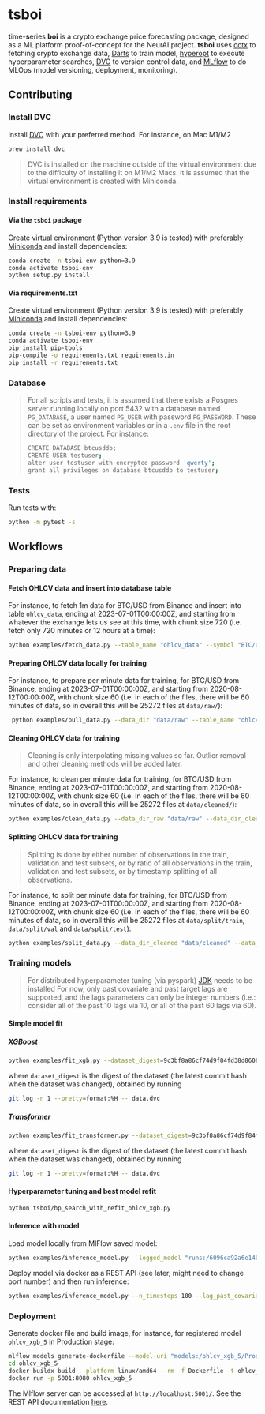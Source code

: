 # tsboi

**t**ime-**s**eries **boi** is a crypto exchange price forecasting package, designed as a ML platform proof-of-concept for the NeurAI project. **tsboi** uses [cctx](https://github.com/ccxt/ccxt) to fetching crypto exchange data, [Darts](https://github.com/unit8co/darts) to train model, [hyperopt](https://github.com/hyperopt/hyperopt) to execute hyperparameter searches, [DVC](https://github.com/iterative/dvc) to version control data, and [MLflow](https://github.com/mlflow/mlflow) to do MLOps (model versioning, deployment, monitoring). 

## Contributing

### Install DVC

Install [DVC](https://dvc.org/doc/install) with your preferred method. For instance, on Mac M1/M2

```bash
brew install dvc
```

> DVC is installed on the machine outside of the virtual environment due to the difficulty of installing it on M1/M2 Macs. It is assumed that the virtual environment is created with Miniconda.

### Install requirements

#### Via the `tsboi` package

Create virtual environment (Python version 3.9 is tested) with preferably [Miniconda](https://docs.conda.io/en/latest/miniconda.html) and install dependencies:
```bash
conda create -n tsboi-env python=3.9
conda activate tsboi-env
python setup.py install
```

#### Via requirements.txt

Create virtual environment (Python version 3.9 is tested) with preferably [Miniconda](https://docs.conda.io/en/latest/miniconda.html) and install dependencies:

```bash
conda create -n tsboi-env python=3.9
conda activate tsboi-env
pip install pip-tools
pip-compile -o requirements.txt requirements.in
pip install -r requirements.txt
```

### Database

> For all scripts and tests, it is assumed that there exists a Posgres server running locally on port 5432 with a database named `PG_DATABASE`, a user named `PG_USER` with password `PG_PASSWORD`. These can be set as environment variables or in a `.env` file in the root directory of the project.
> For instance:
> ```bash
> CREATE DATABASE btcusddb;
> CREATE USER testuser;
> alter user testuser with encrypted password 'qwerty';
> grant all privileges on database btcusddb to testuser;
> ```

### Tests

Run tests with:

```bash
python -m pytest -s
```

## Workflows

### Preparing data

#### Fetch OHLCV data and insert into database table

For instance, to fetch 1m data for BTC/USD from Binance and insert into table `ohlcv_data`, ending at 2023-07-01T00:00:00Z, and starting from whatever the exchange lets us see at this time, with chunk size 720 (i.e. fetch only 720 minutes or 12 hours at a time):
```bash
python examples/fetch_data.py --table_name "ohlcv_data" --symbol "BTC/USD" --exchange_name "binance" --end_timestamp "2023-07-01T00:00:00Z" --periodicity "1m" --chunk_size 720
```

#### Preparing OHLCV data locally for training

For instance, to prepare per minute data for training, for BTC/USD from Binance, ending at 2023-07-01T00:00:00Z, and starting from 2020-08-12T00:00:00Z, with chunk size 60 (i.e. in each of the files, there will be 60 minutes of data, so in overall this will be 25272 files at `data/raw/`):
```bash
 python examples/pull_data.py --data_dir "data/raw" --table_name "ohlcv_data" --from_timestamp "2020-08-12T00:00:00Z" --end_timestamp "2023-07-01T00:00:00Z" --periodicity "minute" --chunk_size 60
```

#### Cleaning OHLCV data for training

> Cleaning is only interpolating missing values so far. Outlier removal and other cleaning methods will be added later.

For instance, to clean per minute data for training, for BTC/USD from Binance, ending at 2023-07-01T00:00:00Z, and starting from 2020-08-12T00:00:00Z, with chunk size 60 (i.e. in each of the files, there will be 60 minutes of data, so in overall this will be 25272 files at `data/cleaned/`):
```bash
python examples/clean_data.py --data_dir_raw "data/raw" --data_dir_cleaned "data/cleaned"
```

#### Splitting OHLCV data for training

> Splitting is done by either number of observations in the train, validation and test subsets, or by ratio of all observations in the train, validation and test subsets, or by timestamp splitting of all observations.

For instance, to split per minute data for training, for BTC/USD from Binance, ending at 2023-07-01T00:00:00Z, and starting from 2020-08-12T00:00:00Z, with chunk size 60 (i.e. in each of the files, there will be 60 minutes of data, so in overall this will be 25272 files at `data/split/train`, `data/split/val` and `data/split/test`):
```bash
python examples/split_data.py --data_dir_cleaned "data/cleaned" --data_dir_split "data/split" --ratio --ratio_train 0.8 --ratio_val 0.12
```

### Training models

> For distributed hyperparameter tuning (via pyspark) [JDK](https://www.oracle.com/java/technologies/downloads/#jdk20-mac) needs to be installed
> For now, only past covariate and past target lags are supported, and the lags parameters can only be integer numbers (i.e.: consider all of the past 10 lags via 10, or all of the past 60 lags via 60).

#### Simple model fit


##### XGBoost

```bash
python examples/fit_xgb.py --dataset_digest=9c3bf8a86cf74d9f84fd38d86087314e70766a95 --random_state=42
```
where `dataset_digest` is the digest of the dataset (the latest commit hash when the dataset was changed), obtained by running
```bash
git log -n 1 --pretty=format:%H -- data.dvc
```

##### Transformer

```bash
python examples/fit_transformer.py --dataset_digest=9c3bf8a86cf74d9f84fd38d86087314e70766a95 --random_state=42
```
where `dataset_digest` is the digest of the dataset (the latest commit hash when the dataset was changed), obtained by running
```bash
git log -n 1 --pretty=format:%H -- data.dvc
```

#### Hyperparameter tuning and best model refit

```bash
python tsboi/hp_search_with_refit_ohlcv_xgb.py
```


#### Inference with model

Load model locally from MlFlow saved model:
```bash
python examples/inference_model.py --logged_model "runs:/6096ca92a6e140f2a48a929b6291bc11/ohlcv-xgb-20230807162915" --n_timesteps 100 --lag_past_covariates 60
```

Deploy model via docker as a REST API (see later, might need to change port number) and then run inference:
```bash
python examples/inference_model.py --n_timesteps 100 --lag_past_covariates 60
```

### Deployment

Generate docker file and build image, for instance, for registered model `ohlcv_xgb_5` in Production stage:
```bash
mlflow models generate-dockerfile --model-uri "models:/ohlcv_xgb_5/Production" -d ohlcv_xgb_5
cd ohlcv_xgb_5
docker buildx build --platform linux/amd64 --rm -f Dockerfile -t ohlcv_xgb_5 .
docker run -p 5001:8080 ohlcv_xgb_5
```
The Mlflow server can be accessed at `http://localhost:5001/`.  See the REST API documentation [here](https://mlflow.org/docs/latest/models.html#id66).